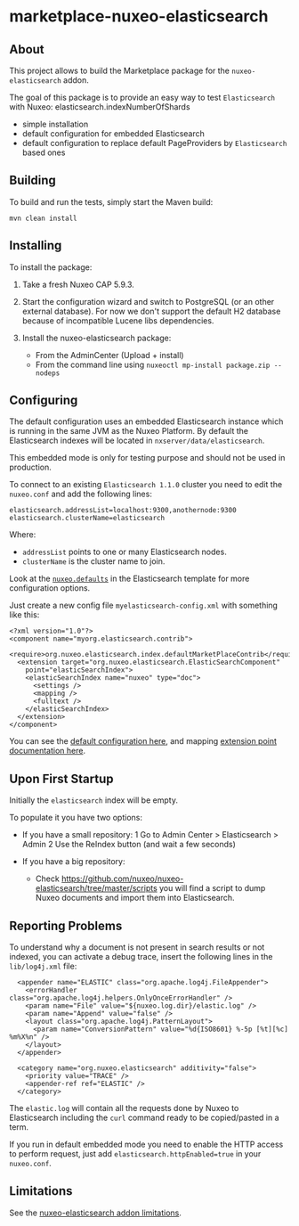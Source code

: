 marketplace-nuxeo-elasticsearch
===============================

## About

This project allows to build the Marketplace package for the
`nuxeo-elasticsearch` addon.

The goal of this package is to provide an easy way to test
`Elasticsearch` with Nuxeo: elasticsearch.indexNumberOfShards
 - simple installation
 - default configuration for embedded Elasticsearch
 - default configuration to replace default PageProviders by
   `Elasticsearch` based ones


## Building

To build and run the tests, simply start the Maven build:

    mvn clean install


## Installing

To install the package:

 1. Take a fresh Nuxeo CAP 5.9.3.

 2. Start the configuration wizard and switch to PostgreSQL (or an
    other external database). For now we don't support the default H2
    database because of incompatible Lucene libs dependencies.

 3. Install the nuxeo-elasticsearch package:
      - From the AdminCenter (Upload + install)
      - From the command line using `nuxeoctl mp-install package.zip --nodeps`

## Configuring

The default configuration uses an embedded Elasticsearch instance
which is running in the same JVM as the Nuxeo Platform. By default the
Elasticsearch indexes will be located in
`nxserver/data/elasticsearch`.

This embedded mode is only for testing purpose and should not be used
in production.

To connect to an existing `Elasticsearch 1.1.0` cluster you need to edit the
`nuxeo.conf` and add the following lines:


    elasticsearch.addressList=localhost:9300,anothernode:9300
    elasticsearch.clusterName=elasticsearch


Where:
- `addressList` points to one or many Elasticsearch nodes.
- `clusterName` is the cluster name to join.

Look at the
[`nuxeo.defaults`](https://github.com/nuxeo/marketplace-elasticsearch/blob/master/package/src/main/resources/install/templates/elasticsearch/nuxeo.defaults)
in the Elasticsearch template for more configuration options.



Just create a new config file `myelasticsearch-config.xml` with
something like this:


    <?xml version="1.0"?>
    <component name="myorg.elasticsearch.contrib">
      <require>org.nuxeo.elasticsearch.index.defaultMarketPlaceContrib</require>
      <extension target="org.nuxeo.elasticsearch.ElasticSearchComponent"
        point="elasticSearchIndex">
        <elasticSearchIndex name="nuxeo" type="doc">
    	  <settings />
    	  <mapping />
    	  <fulltext />
    	</elasticSearchIndex>
      </extension>
    </component>

You can see the
[default configuration here](https://github.com/nuxeo/nuxeo-elasticsearch/blob/master/nuxeo-elasticsearch-core/src/main/resources/OSGI-INF/elasticsearch-default-index-contrib.xml),
and mapping
[extension point documentation here](https://github.com/nuxeo/nuxeo-elasticsearch/blob/master/nuxeo-elasticsearch-core/src/main/resources/OSGI-INF/elasticsearch-service.xml).


## Upon First Startup

Initially the `elasticsearch` index will be empty.

To populate it you have two options:

 - If you have a small repository: 
     1 Go to Admin Center > Elasticsearch > Admin 
     2 Use the ReIndex button (and wait a few seconds)

- If you have a big repository:
     - Check
	   https://github.com/nuxeo/nuxeo-elasticsearch/tree/master/scripts
	   you will find a script to dump Nuxeo documents and import them
	   into Elasticsearch.

## Reporting Problems

To understand why a document is not present in search results or not
indexed, you can activate a debug trace, insert the following lines in
the `lib/log4j.xml` file:

      <appender name="ELASTIC" class="org.apache.log4j.FileAppender">
        <errorHandler class="org.apache.log4j.helpers.OnlyOnceErrorHandler" />
        <param name="File" value="${nuxeo.log.dir}/elastic.log" />
        <param name="Append" value="false" />
        <layout class="org.apache.log4j.PatternLayout">
          <param name="ConversionPattern" value="%d{ISO8601} %-5p [%t][%c] %m%X%n" />
        </layout>
      </appender>

      <category name="org.nuxeo.elasticsearch" additivity="false">
        <priority value="TRACE" />
        <appender-ref ref="ELASTIC" />
      </category>

The `elastic.log` will contain all the requests done by Nuxeo to
Elasticsearch including the `curl` command ready to be copied/pasted in a
term.

If you run in default embedded mode you need to enable the HTTP access
to perform request, just add `elasticsearch.httpEnabled=true` in your
`nuxeo.conf`.

## Limitations

See the [nuxeo-elasticsearch addon limitations](https://github.com/nuxeo/nuxeo-elasticsearch/blob/master/README.md).


